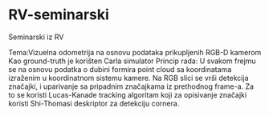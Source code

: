 # RV-seminarski
Seminarski iz RV

Tema:Vizuelna odometrija na osnovu podataka prikupljenih RGB-D kamerom
Kao ground-truth je korišten Carla simulator
Princip rada:
U svakom frejmu se na osnovu podatka o dubini formira point cloud sa koordinatama izraženim u koordinatnom sistemu kamere. Na RGB slici se vrši detekcija značajki, i uparivanje sa pripadnim značajkama iz prethodnog frame-a. Za to se koristi Lucas-Kanade tracking algoritam koji za opisivanje značajki koristi Shi-Thomasi deskriptor za detekciju cornera.
